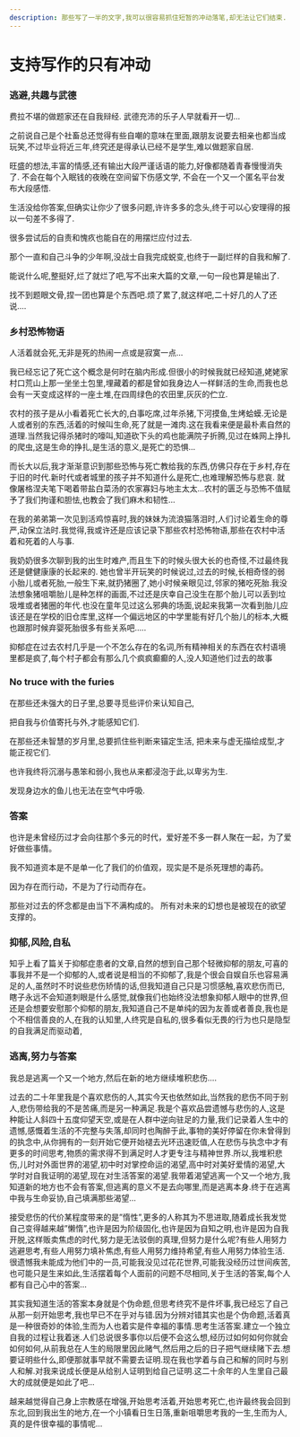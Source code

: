 ```yaml
---
description: 那些写了一半的文字,我可以很容易抓住短暂的冲动落笔,却无法让它们结束.
---
```


# 支持写作的只有冲动

### 逃避,共趣与武德

费拉不堪的做题家还在自我辩经. 武德充沛的乐子人早就看开一切…

之前说自己是个社畜总还觉得有些自嘲的意味在里面,跟朋友说要去相亲也都当成玩笑,不过毕业将近三年,终究还是得承认已经不是学生,难以做题家自居.&#x20;

旺盛的想法,丰富的情感,还有输出大段严谨话语的能力,好像都随着青春慢慢消失了. 不会在每个入眠钱的夜晚在空间留下伤感文学, 不会在一个又一个匿名平台发布大段感悟.&#x20;

生活没给你答案,但确实让你少了很多问题,许许多多的念头,终于可以心安理得的报以一句差不多得了.

&#x20;很多尝试后的自责和愧疚也能自在的用摆烂应付过去.

&#x20;那个一直和自己斗争的少年啊,没战士自我完成蜕变,也终于一副烂样的自我和解了.

&#x20;能说什么呢,整挺好,烂了就烂了吧,写不出来大篇的文章,一句一段也算是输出了.&#x20;

找不到题眼文骨,捏一团也算是个东西吧.烦了累了,就这样吧,二十好几的人了还说....



### 乡村恐怖物语

人活着就会死,无非是死的热闹一点或是寂寞一点…

我已经忘记了死亡这个概念是何时在脑内形成.但很小的时候我就已经知道,姥姥家村口荒山上那一坐坐土包里,埋藏着的都是曾如我身边人一样鲜活的生命,而我也总会有一天变成这样的一座土堆,在四周绿色的农田里,灰灰的伫立.

农村的孩子是从小看着死亡长大的,白事吃席,过年杀猪,下河摸鱼,生烤蛤蟆.无论是人或者别的东西,活着的时候叫生命,死了就是一滩肉.这在我看来便是最朴素自然的道理.当然我记得杀猪时的嚎叫,知道砍下头的鸡也能满院子折腾,见过在蛛网上挣扎的爬虫,这是生命的挣扎,是生活的意义,是死亡的恐惧…

而长大以后,我才渐渐意识到那些恐怖与死亡教给我的东西,仿佛只存在于乡村,存在于旧的时代.新时代或者城里的孩子并不知道什么是死亡,也难理解恐怖与悲哀. 就像屠格涅夫笔下喝着带盐白菜汤的农家寡妇与地主太太…农村的匮乏与恐怖不值赋予了我们拘谨和胆怯,也教会了我们麻木和韧性…

在我的弟弟第一次见到活鸡惊喜时,我的妹妹为流浪猫落泪时,人们讨论着生命的尊严,动保立法时.我觉得,我或许还是应该记录下那些农村恐怖物语,那些在农村中活着和死着的人与事.

我奶奶很多次聊到我的出生时难产,而且生下的时候头很大长的也奇怪,不过最终我还是健健康康的长起来的. 她也曾半开玩笑的时候说过,过去的时候,长相奇怪的弱小胎儿或者死胎,一般生下来,就扔猪圈了,她小时候亲眼见过,邻家的猪吃死胎.我没法想象猪咀嚼胎儿是种怎样的画面,不过还是庆幸自己没生在那个胎儿可以丢到垃圾堆或者猪圈的年代.也没在童年见过这么邪典的场面,说起来我第一次看到胎儿应该还是在学校的旧仓库里,这样一个偏远地区的中学里能有好几个胎儿的标本,大概也跟那时候弃婴死胎很多有些关系吧…..

抑郁症在过去农村几乎是一个不怎么存在的名词,所有精神相关的东西在农村语境里都是疯了,每个村子都会有那么几个疯疯癫癫的人,没人知道他们过去的故事

### No truce with the furies

在那些还未强大的日子里,总要寻觅些评价来认知自己,&#x20;

把自我与价值寄托与外,才能感知它们.

&#x20;在那些还未智慧的岁月里,总要抓住些判断来锚定生活, 把未来与虚无描绘成型,才能正视它们.&#x20;

也许我终将沉溺与愚笨和弱小,我也从来都浸泡于此,以卑劣为生.&#x20;

发现身边水的鱼儿也无法在空气中呼吸.



### 答案

也许是未曾经历过才会向往那个多元的时代，爱好差不多一群人聚在一起，为了爱好做些事情。

我不知道资本是不是单一化了我们的价值观，现实是不是杀死理想的毒药。

因为存在而行动，不是为了行动而存在。

那些对过去的怀念都是由当下不满构成的。 所有对未来的幻想也是被现在的欲望支撑的。



### 抑郁,风险,自私

知乎上看了篇关于抑郁症患者的文章,自然的想到自己那个轻微抑郁的朋友,可喜的事我并不是一个抑郁的人,或者说是相当的不抑郁了,我是个很会自娱自乐也容易满足的人,虽然时不时说些悲伤矫情的话,但我知道自己只是习惯感触,喜欢悲伤而已,瞎子永远不会知道刺眼是什么感觉,就像我们也始终没法想象抑郁人眼中的世界,但还是会想要安慰那个抑郁的朋友,我知道自己不是单纯的因为友善或者善良,我也是个不相信善良的人,在我的认知里,人终究是自私的,很多看似无畏的行为也只是隐型的自我满足而驱动着,



### 逃离,努力与答案

我总是逃离一个又一个地方,然后在新的地方继续堆积悲伤….

过去的二十年里我是个喜欢悲伤的人,其实今天也依然如此,当然我的悲伤不同于别人,悲伤带给我的不是苦痛,而是另一种满足.我是个喜欢品尝遗憾与悲伤的人,这是种能让人斜四十五度仰望天空,或是在人群中逆向驻足的力量,我们记录着人生中的遗憾,感慨着生活的不完整与失落,却同时也陶醉于此,事物的美好停留在你未曾得到的执念中,从你拥有的一刻开始它便开始褪去光环迅速贬值,人在悲伤与执念中才有更多的时间思考,物质的需求得不到满足时人才更专注与精神世界.所以,我堆积悲伤,儿时对外面世界的渴望,初中时对掌控命运的渴望,高中时对美好爱情的渴望,大学时对自我证明的渴望,现在对生活答案的渴望.我带着渴望逃离一个又一个地方,我知道新的地方也不会有答案,但逃离的意义不是去向哪里,而是逃离本身.终于在逃离中我与生命妥协,自己填满那些渴望…

接受悲伤的代价某程度带来的是”惰性”,更多的人称其为不思进取,随着成长我发觉自己变得越来越”懒惰”,也许是因为阶级固化,也许是因为自知之明,也许是因为自我开脱,这样贩卖焦虑的时代,努力是无法驳倒的真理,但努力是什么呢?有些人用努力逃避思考,有些人用努力填补焦虑,有些人用努力维持希望,有些人用努力体验生活.很遗憾我未能成为他们中的一员,可能我没见过花花世界,可能我没经历过世间疾苦,也可能只是生来如此,生活摆着每个人面前的问题不尽相同,关于生活的答案,每个人都有自己心中的答案…

其实我知道生活的答案本身就是个伪命题,但思考终究不是件坏事,我已经忘了自己从那一刻开始思考,我也早已不在乎对与错.因为分辨对错其实也是个伪命题,活着真是一种很奇妙的体验,生而为人也着实是件幸福的事情.思考生活答案.建立一个独立自我的过程让我着迷.人们总说很多事你以后便不会这么想,经历过如何如何你就会如何如何,从前我总在人生的局限里因此赌气,然后用之后的日子把气继续赌下去.想要证明些什么,即便那就事早就不需要去证明.现在我也学着与自己和解的同时与别人和解.对我来说成长便是从给别人证明到给自己证明.这二十余年的人生里自己最大的成就便是如此了吧…

越来越觉得自己身上宗教感在增强,开始思考活着,开始思考死亡,也许最终我会回到东北,回到我出生的地方,在一个小镇看日生日落,重新咀嚼思考我的一生,生而为人,真的是件很幸福的事情呢…
